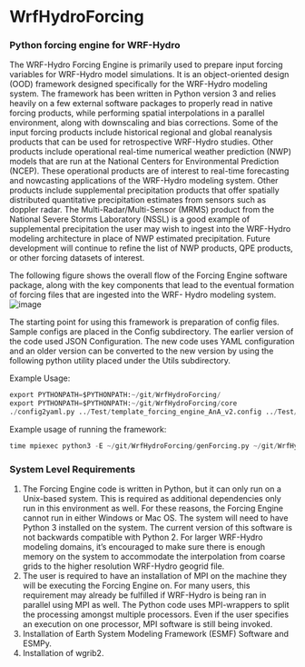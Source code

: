 # WrfHydroForcing
### Python forcing engine for WRF-Hydro

The WRF-Hydro Forcing Engine is primarily used to prepare input forcing variables for WRF-Hydro model simulations. 
It is an object-oriented design (OOD) framework designed specifically for the WRF-Hydro modeling system. The framework has been written in Python version 3 and relies heavily on a few external software packages to properly read in native forcing products, while performing spatial interpolations in a parallel environment, along with downscaling and bias corrections. 
Some of the input forcing products include historical regional and global reanalysis products that can be used for retrospective WRF-Hydro studies. Other products include operational real-time numerical weather prediction (NWP) models that are run at the National Centers for Environmental Prediction (NCEP). These operational products are of interest to real-time forecasting and nowcasting applications of the WRF-Hydro modeling system. Other products include supplemental precipitation products that offer spatially distributed quantitative precipitation estimates from sensors such as doppler radar. The Multi-Radar/Multi-Sensor (MRMS) product from the National Severe Storms Laboratory (NSSL) is a good example of supplemental precipitation the user may wish to ingest into the WRF-Hydro modeling architecture in place of NWP estimated precipitation. Future development will continue to refine the list of NWP products, QPE products, or other forcing datasets of interest.

The following figure shows the overall flow of the Forcing Engine software package, along with the key components that lead to the eventual formation of forcing files that are ingested into the WRF- Hydro modeling system.
![image](https://user-images.githubusercontent.com/36771676/225337722-8275de94-f6ee-41e3-81e9-09906cd7f7c3.png)

The starting point for using this framework is preparation of config files. Sample configs are placed in the Config subdirectory. The earlier version of the code used JSON Configuration. The new code uses YAML configuration and an older version can be converted to the new version by using the following python utility placed under the Utils subdirectory.

Example Usage: 
```python
export PYTHONPATH=$PYTHONPATH:~/git/WrfHydroForcing/
export PYTHONPATH=$PYTHONPATH:~/git/WrfHydroForcing/core
./config2yaml.py ../Test/template_forcing_engine_AnA_v2.config ../Test/template_forcing_engine_AnA_v2_example.yaml
```
Example usage of running the framework:
```python
time mpiexec python3 -E ~/git/WrfHydroForcing/genForcing.py ~/git/WrfHydroForcing/Config/YAML/template_forcing_engine_PRVI_AnA.yaml 3.0 AnA
```

### System Level Requirements
1. The Forcing Engine code is written in Python, but it can only run on a Unix-based system. This is required as additional dependencies only run in this environment as well. For these reasons, the Forcing Engine cannot run in either Windows or Mac OS. The system will need to have Python 3 installed on the system. The current version of this software is not backwards compatible with Python 2. For larger WRF-Hydro modeling domains, it’s encouraged to make sure there is enough memory on the system to accommodate the interpolation from coarse grids to the higher resolution WRF-Hydro geogrid file. 
2. The user is required to have an installation of MPI on the machine they will be executing the Forcing Engine on. For many users, this requirement may already be fulfilled if WRF-Hydro is being ran in parallel using MPI as well. The Python code uses MPI-wrappers to split the processing amongst multiple processors. Even if the user specifies an execution on one processor, MPI software is still being invoked.
3. Installation of Earth System Modeling Framework (ESMF) Software and ESMPy.
4. Installation of wgrib2.
